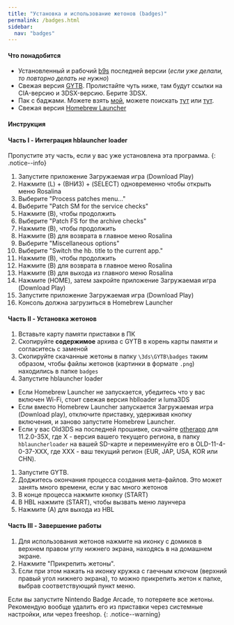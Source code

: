 ```yaml
---
title: "Установка и использование жетонов (badges)"
permalink: /badges.html
sidebar:
  nav: "badges"
---
```

#### <a name="what_need" />Что понадобится 

* Установленный и рабочий [b9s](updating-b9s) последней версии (*если уже делали, то повторно делать не нужно*)
* Свежая версия [GYTB](https://github.com/MrCheeze/GYTB). Пролистайте чуть ниже, там будут ссылки на CIA-версию и 3DSX-версию. Берите 3DSX. 
* Пак с баджами. Можете взять [мой](https://goo.gl/KWHtCH), можете поискать [тут](https://badges.3dsthem.es/) или [тут](https://gbatemp.net/threads/nintendo-badge-arcade-badges-collection.405667/).
* Свежая версия [Homebrew Launcher](https://github.com/fincs/new-hbmenu/releases/latest)

#### <a name="instructions" />Инструкция

#### <a name="part1" />Часть I - Интеграция hblauncher loader

Пропустите эту часть, если у вас уже установлена эта программа.
{: .notice--info}

1. Запустите приложение Загружаемая игра (Download Play)
1. Нажмите (L) + (ВНИЗ) + (SELECT) одновременно чтобы открыть меню Rosalina
1. Выберите "Process patches menu..."
1. Выберите "Patch SM for the service checks"
1. Нажмите (B), чтобы продолжить
1. Выберите "Patch FS for the archive checks"
1. Нажмите (B), чтобы продолжить
1. Нажмите (B) для возврата в главное меню Rosalina
1. Выберите "Miscellaneous options"
1. Выберите "Switch the hb. title to the current app."
1. Нажмите (B), чтобы продолжить
1. Нажмите (B) для возврата в главное меню Rosalina
1. Нажмите (B) для выхода из главного меню Rosalina
1. Нажмите (HOME), затем закройте приложение Загружаемая игра (Download Play)
1. Запустите приложение Загружаемая игра (Download Play)
1. Консоль должна загрузиться в Homebrew Launcher

#### <a name="part2" />Часть II - Установка жетонов

1. Вставьте карту памяти приставки в ПК
1. Скопируйте **содержимое** архива с GYTB в корень карты памяти и согласитесь с заменой
1. Скопируйте скачанные жетоны в папку `\3ds\GYTB\badges` таким образом, чтобы файлы жетонов (картинки в формате `.png`) находились в папке `badges`
1. Запустите hblauncher loader
 + Если Homebrew Launcher не запускается, убедитесь что у вас включен Wi-Fi, стоит свежая версия hblloader и luma3DS
 + Если вместо Homebrew Launcher запускается Загружаемая игра (Download play), отключите приставку, удерживая кнопку включения, и заново запустите Homebrew Launcher.
 + Если у вас Old3DS на последней прошивке, скачайте [otherapp](https://smealum.github.io/3ds/#otherapp) для 11.2.0-35X, где X - версия вашего текущего региона, в папку `hblauncherloader` на вашей SD-карте и переименуйте его в OLD-11-4-0-37-XXX, где XXX - ваш текущий регион (EUR, JAP, USA, KOR или CHN).
1. Запустите GYTB.
1. Доджитесь окончания процесса создания мета-файлов. Это может занять много времени, если у вас много жетонов
1. В конце процесса нажмите кнопку (START)
1. В HBL нажмите (START), чтобы вызвать меню лаунчера
1. Нажмите (А) для выхода из HBL

#### <a name="part3" />Часть III - Завершение работы

1. Для использования жетонов нажмите на иконку с домиков в верхнем правом углу нижнего экрана, находясь в на домашнем экране. 
1. Нажмите "Прикрепить жетоны".
1. Если при этом нажать на иконку кружка с гаечным ключом (верхний правый угол нижнего экрана), то можно прикрепить жетон к папке, выбрав соответствующий пункт меню.

Если вы запустите Nintendo Badge Arcade, то потеряете все жетоны. Рекомендую вообще удалить его из приставки через системные настройки, или через freeshop. 
{: .notice--warning}

<div id="vk_comments"></div>
<script type="text/javascript">
VK.Widgets.Comments("vk_comments", {limit: 10, attach: "*"});
</script>